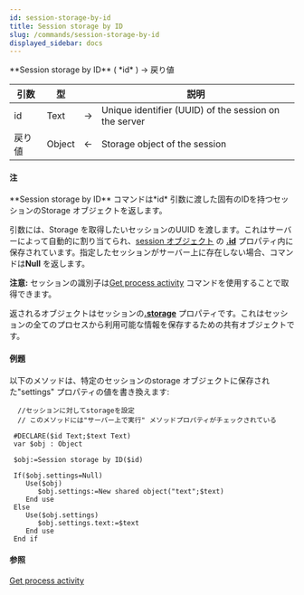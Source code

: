 ```yaml
---
id: session-storage-by-id
title: Session storage by ID
slug: /commands/session-storage-by-id
displayed_sidebar: docs
---
```


<!--REF #_command_.Session storage by ID.Syntax-->**Session storage by ID** ( *id* ) -> 戻り値<!-- END REF-->
<!--REF #_command_.Session storage by ID.Params-->
| 引数 | 型 |  | 説明 |
| --- | --- | --- | --- |
| id | Text | &srarr; | Unique identifier (UUID) of the session on the server |
| 戻り値 | Object | &larr; | Storage object of the session |

<!-- END REF-->

#### 注 

<!--REF #_command_.Session storage by ID.Summary-->**Session storage by ID** コマンドは*id* 引数に渡した固有のIDを持つセッションのStorage オブジェクトを返します。<!-- END REF-->

引数には、Storage を取得したいセッションのUUID を渡します。これはサーバーによって自動的に割り当てられ、[session オブジェクト](https://developer.4d.com/docs/ja/API/SessionClass) の [**.id**](https://developer.4d.com/docs/ja/API/SessionClass/#id) プロパティ内に保存されています。指定したセッションがサーバー上に存在しない場合、コマンドは**Null** を返します。

**注意:** セッションの識別子は[Get process activity](get-process-activity.md) コマンドを使用することで取得できます。

返されるオブジェクトはセッションの[**.storage**](https://developer.4d.com/docs/ja/API/SessionClass/#storage) プロパティです。これはセッションの全てのプロセスから利用可能な情報を保存するための共有オブジェクトです。

#### 例題 

以下のメソッドは、特定のセッションのstorage オブジェクトに保存された"settings" プロパティの値を書き換えます:

```4d
  //セッションに対してstorageを設定
  // このメソッドには"サーバー上で実行" メソッドプロパティがチェックされている
 
 #DECLARE($id Text;$text Text)
 var $obj : Object
 
 $obj:=Session storage by ID($id)
 
 If($obj.settings=Null)
    Use($obj)
       $obj.settings:=New shared object("text";$text)
    End use
 Else
    Use($obj.settings)
       $obj.settings.text:=$text
    End use
 End if
```

#### 参照 

  
[Get process activity](get-process-activity.md)  